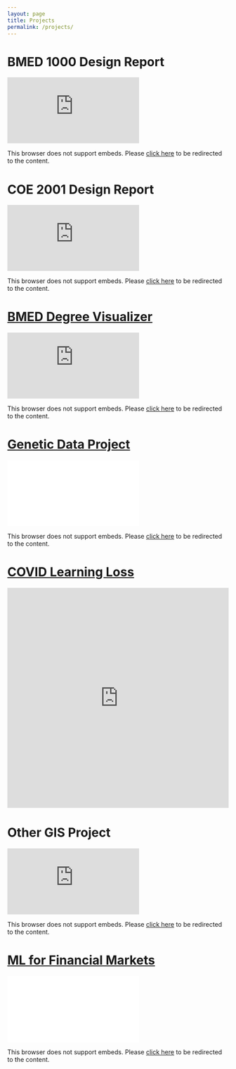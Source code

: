 ```yaml
---
layout: page
title: Projects
permalink: /projects/
---
```

# BMED 1000 Design Report

<object data="https://storymaps.arcgis.com/stories/3d871ed4296143fd9c58b248e4e79d5f" width="100%" height="750px">
    <embed src="https://storymaps.arcgis.com/stories/3d871ed4296143fd9c58b248e4e79d5f">
        <p>This browser does not support embeds. Please <a href="https://storymaps.arcgis.com/stories/3d871ed4296143fd9c58b248e4e79d5f">click here</a> to be redirected to the content.</p> 
</object>

# COE 2001 Design Report

<object data="https://storymaps.arcgis.com/stories/3d871ed4296143fd9c58b248e4e79d5f" width="100%" height="750px">
    <embed src="https://storymaps.arcgis.com/stories/3d871ed4296143fd9c58b248e4e79d5f">
        <p>This browser does not support embeds. Please <a href="https://storymaps.arcgis.com/stories/3d871ed4296143fd9c58b248e4e79d5f">click here</a> to be redirected to the content.</p> 
</object>

# [BMED Degree Visualizer][BDV]

<object data="https://gt-bmed-degree-visualizer.onrender.com/" width="100%" height="750px">
    <embed src="https://gt-bmed-degree-visualizer.onrender.com/">
        <p>This browser does not support embeds. Please <a href="https://gt-bmed-degree-visualizer.onrender.com/">click here</a> to be redirected to the content.</p> 
</object>

# [Genetic Data Project][Genetic Data]

<object data="..\a\Detecting_&_Extracting_Information_from_Genetically-Mutated_Data_Using_AI.pdf" width="100%" height="750px">
    <embed src="..\a\Detecting_&_Extracting_Information_from_Genetically-Mutated_Data_Using_AI.pdf" type="application/pdf">
        <p>This browser does not support embeds. Please <a href="..\Detecting_&_Extracting_Information_from_Genetically-Mutated_Data_Using_AI.pdf">click here</a> to be redirected to the content.</p> 
</object>

# [COVID Learning Loss][LLPCW]

<iframe src="https://storymaps.arcgis.com/stories/3d871ed4296143fd9c58b248e4e79d5f" width="100%" height="500px" frameborder="0" allowfullscreen allow="geolocation"><p>This browser does not support embeds. Please <a href="https://storymaps.arcgis.com/stories/3d871ed4296143fd9c58b248e4e79d5f">click here</a> to be redirected to the content.</p></iframe>

# Other GIS Project

<object data="https://storymaps.arcgis.com/stories/3d871ed4296143fd9c58b248e4e79d5f" width="100%" height="750px">
    <embed src="https://storymaps.arcgis.com/stories/3d871ed4296143fd9c58b248e4e79d5f">
        <p>This browser does not support embeds. Please <a href="https://storymaps.arcgis.com/stories/3d871ed4296143fd9c58b248e4e79d5f">click here</a> to be redirected to the content.</p> 
</object>

# [ML for Financial Markets][MLFinance]

<object data="..\An_Application_of_Machine_Learning_for_Economic_Trend_Prediction.pdf" width="100%" height="750px">
    <embed src="..\An_Application_of_Machine_Learning_for_Economic_Trend_Prediction.pdf" type="application/pdf">
        <p>This browser does not support embeds. Please <a href="..\An_Application_of_Machine_Learning_for_Economic_Trend_Prediction.pdf">click here</a> to be redirected to the content.</p> 
</object>

[Genetic Data]: https://drive.google.com/file/d/1z03PWq5cVhoDv7AGSaVYgWjgcoqVOctj/view
[MLFinance]: https://drive.google.com/file/d/10x1cuBCFCoq3JTzXtQORGeregigSns0r/view
[LLPCW]: https://storymaps.arcgis.com/stories/3d871ed4296143fd9c58b248e4e79d5f
[BDV]: https://gt-bmed-degree-visualizer.onrender.com/
